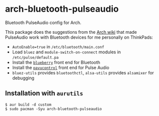 # arch-bluetooth-pulseaudio

Bluetooth PulseAudio config for Arch.

This package does the suggestions from the [Arch wiki](https://wiki.archlinux.org/index.php/bluetooth#Audio) that made PulseAudio work with Bluetooth devices for me personally on ThinkPads:

- `AutoEnable=true` in `/etc/bluetooth/main.conf`
- Load `bluez` and `module-switch-on-connect` modules in `/etc/pulse/default.pa`
- Install the [`blueberry`](https://www.archlinux.org/packages/community/any/blueberry/) front end for Bluetooth
- Install the [`pavucontrol`](https://www.archlinux.org/packages/extra/x86_64/pavucontrol/) front end for Pulse Audio
- `bluez-utils` provides `bluetoothctl`, `alsa-utils` provides `alsamixer` for debugging

## Installation with `aurutils`

```
$ aur build -d custom
$ sudo pacman -Syu arch-bluetooth-pulseaudio
```
